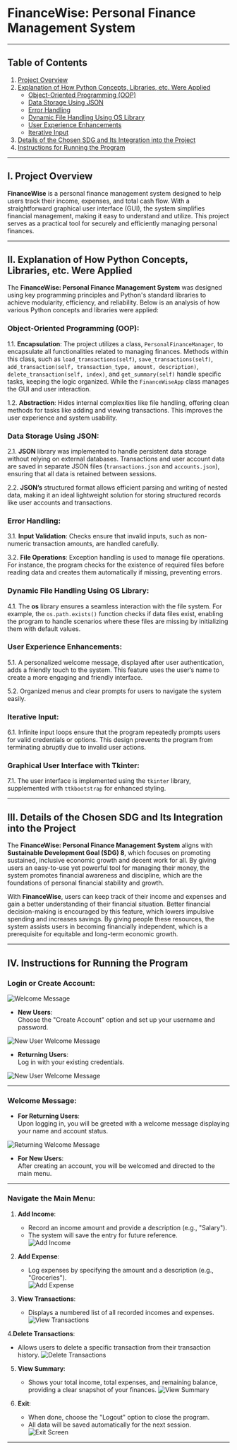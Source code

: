 # FinanceWise: Personal Finance Management System

---

## Table of Contents

1. [Project Overview](#project-overview)
2. [Explanation of How Python Concepts, Libraries, etc. Were Applied](#explanation-of-how-python-concepts-libraries-etc-were-applied)
   - [Object-Oriented Programming (OOP)](#object-oriented-programming-oop)
   - [Data Storage Using JSON](#data-storage-using-json)
   - [Error Handling](#error-handling)
   - [Dynamic File Handling Using OS Library](#dynamic-file-handling-using-os-library)
   - [User Experience Enhancements](#user-experience-enhancements)
   - [Iterative Input](#iterative-input)
3. [Details of the Chosen SDG and Its Integration into the Project](#details-of-the-chosen-sdg-and-its-integration-into-the-project)
4. [Instructions for Running the Program](#instructions-for-running-the-program)

---

## I. Project Overview

**FinanceWise** is a personal finance management system designed to help users track their income, expenses, and total cash flow. With a straightforward graphical user interface (GUI), the system simplifies financial management, making it easy to understand and utilize. This project serves as a practical tool for securely and efficiently managing personal finances.

---

## II. Explanation of How Python Concepts, Libraries, etc. Were Applied

The **FinanceWise: Personal Finance Management System** was designed using key programming principles and Python's standard libraries to achieve modularity, efficiency, and reliability. Below is an analysis of how various Python concepts and libraries were applied:

### Object-Oriented Programming (OOP):

1.1. **Encapsulation**: The project utilizes a class, `PersonalFinanceManager`, to encapsulate all functionalities related to managing finances. Methods within this class, such as `load_transactions(self)`, `save_transactions(self)`, `add_transaction(self, transaction_type, amount, description)`, `delete_transaction(self, index)`, and `get_summary(self)` handle specific tasks, keeping the logic organized. While the `FinanceWiseApp` class manages the GUI and user interaction.

1.2. **Abstraction**: Hides internal complexities like file handling, offering clean methods for tasks like adding and viewing transactions. This improves the user experience and system usability.

### Data Storage Using JSON:

2.1. **JSON** library was implemented to handle persistent data storage without relying on external databases. Transactions and user account data are saved in separate JSON files (`transactions.json` and `accounts.json`), ensuring that all data is retained between sessions.

2.2. **JSON’s** structured format allows efficient parsing and writing of nested data, making it an ideal lightweight solution for storing structured records like user accounts and transactions.

### Error Handling:

3.1. **Input Validation**: Checks ensure that invalid inputs, such as non-numeric transaction amounts, are handled carefully.

3.2. **File Operations**: Exception handling is used to manage file operations. For instance, the program checks for the existence of required files before reading data and creates them automatically if missing, preventing errors.

### Dynamic File Handling Using OS Library:

4.1. The **os** library ensures a seamless interaction with the file system. For example, the `os.path.exists()` function checks if data files exist, enabling the program to handle scenarios where these files are missing by initializing them with default values.

### User Experience Enhancements:

5.1. A personalized welcome message, displayed after user authentication, adds a friendly touch to the system. This feature uses the user’s name to create a more engaging and friendly interface.

5.2. Organized menus and clear prompts for users to navigate the system easily.

### Iterative Input:

6.1. Infinite input loops ensure that the program repeatedly prompts users for valid credentials or options. This design prevents the program from terminating abruptly due to invalid user actions.

### Graphical User Interface with Tkinter:

7.1. The user interface is implemented using the `tkinter` library, supplemented with `ttkbootstrap` for enhanced styling.



---

## III. Details of the Chosen SDG and Its Integration into the Project

The **FinanceWise: Personal Finance Management System** aligns with **Sustainable Development Goal (SDG) 8**, which focuses on promoting sustained, inclusive economic growth and decent work for all. By giving users an easy-to-use yet powerful tool for managing their money, the system promotes financial awareness and discipline, which are the foundations of personal financial stability and growth.

With **FinanceWise**, users can keep track of their income and expenses and gain a better understanding of their financial situation. Better financial decision-making is encouraged by this feature, which lowers impulsive spending and increases savings. By giving people these resources, the system assists users in becoming financially independent, which is a prerequisite for equitable and long-term economic growth.

---

## IV. Instructions for Running the Program

### Login or Create Account:

![Welcome Message](images/Loginorcreate.PNG)


- **New Users**:  
  Choose the "Create Account" option and set up your username and password.
  
![New User Welcome Message](images/newusers.PNG)
- **Returning Users**:  
  Log in with your existing credentials.
  
![New User Welcome Message](images/returningusers.PNG)


---

### Welcome Message:
- **For Returning Users**:  
  Upon logging in, you will be greeted with a welcome message displaying your name and account status.  

![Returning Welcome Message](images/welcomewithname.PNG)

- **For New Users**:  
  After creating an account, you will be welcomed and directed to the main menu.

---

### Navigate the Main Menu:
1. **Add Income**:  
   - Record an income amount and provide a description (e.g., "Salary").  
   - The system will save the entry for future reference.   
![Add Income](images/ADDDincome.PNG)

2. **Add Expense**:  
   - Log expenses by specifying the amount and a description (e.g., "Groceries").  
![Add Expense](images/EXpense.PNG)

3. **View Transactions**:  
   - Displays a numbered list of all recorded incomes and expenses.
![View Transactions](images/transactions.PNG)

4.**Delete Transactions**:
   - Allows users to delete a specific transaction from their transaction history.
![Delete Transactions](images/deleteTrans.PNG)

5. **View Summary**:  
   - Shows your total income, total expenses, and remaining balance, providing a clear snapshot of your finances.
![View Summary](images/summary.PNG)

6. **Exit**:  
   - When done, choose the "Logout" option to close the program.  
   - All data will be saved automatically for the next session.  
![Exit Screen](images/logout.PNG)

---


